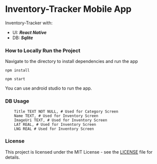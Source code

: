 # Inventory-Tracker Mobile App

Inventory-Tracker with:

- UI: **_React Native_**
- DB: **_Sqlite_**

### How to Locally Run the Project

Navigate to the directory to install dependencies and run the app

```
npm install
```

```
npm start
```

You can use android studio to run the app.

### DB Usage

```
    Title TEXT NOT NULL, # Used for Category Screen
    Name TEXT, # Used for Inventory Screen
    ImageUri TEXT, # Used for Inventory Screen
    LAT REAL, # Used for Inventory Screen
    LNG REAL # Used for Inventory Screen
```

### License

This project is licensed under the MIT License - see the [LICENSE](LICENSE) file for details.
